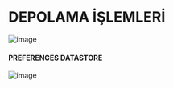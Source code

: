 # DEPOLAMA İŞLEMLERİ

![image](https://github.com/Gorur56/Android-Bootcamp-Program-Kotlin/assets/54911292/6a1ad470-e321-44b6-9d5b-ce7b751ac486)

#### PREFERENCES DATASTORE

![image](https://github.com/Gorur56/Android-Bootcamp-Program-Kotlin/assets/54911292/1ab5e637-9e43-4371-8adc-f357718bc67c)
